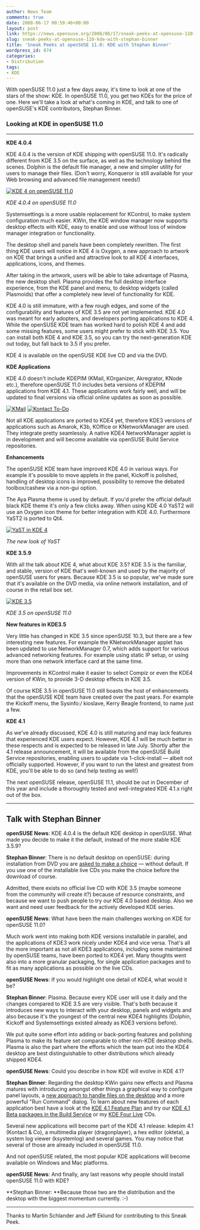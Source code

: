 ```yaml
---
author: News Team
comments: true
date: 2008-06-17 00:59:46+00:00
layout: post
link: https://news.opensuse.org/2008/06/17/sneak-peeks-at-opensuse-110-kde-with-stephan-binner/
slug: sneak-peeks-at-opensuse-110-kde-with-stephan-binner
title: 'Sneak Peeks at openSUSE 11.0: KDE with Stephan Binner'
wordpress_id: 874
categories:
- Distribution
tags:
- KDE
---
```


With openSUSE 11.0 just a few days away, it's time to look at one of the stars of the show: KDE. In openSUSE 11.0, you get two KDEs for the price of one. Here we'll take a look at what's coming in KDE, and talk to one of openSUSE's KDE contributors, Stephan Binner.

<!-- more -->

### Looking at KDE in openSUSE 11.0




* * *


**KDE 4.0.4**

KDE 4.0.4 is the version of KDE shipping with openSUSE 11.0. It's radically different from KDE 3.5 on the surface, as well as the technology behind the scenes. Dolphin is the default file manager, a new and simpler utility for users to manage their files. (Don't worry, Konqueror is still available for your Web browsing and advanced file management needs!)


[![KDE 4 on openSUSE 11.0](/wp-content/uploads/2008/06/desktop4.png)](/wp-content/uploads/2008/06/desktop4.png)




_KDE 4.0.4 on openSUSE 11.0_


Systemsettings is a more usable replacement for KControl, to make system configuration much easier. KWin, the KDE window manager now supports desktop effects with KDE, easy to enable and use without loss of window manager integration or functionality.

The desktop shell and panels have been completely rewritten. The first thing KDE users will notice in KDE 4 is Oxygen, a new approach to artwork on KDE that brings a unified and attractive look to all KDE 4 interfaces, applications, icons, and themes.

After taking in the artwork, users will be able to take advantage of Plasma, the new desktop shell. Plasma provides the full desktop interface experience, from the KDE panel and menu, to desktop widgets (called Plasmoids) that offer a completely new level of functionality for KDE.

KDE 4.0 is still immature, with a few rough edges, and some of the configurability and features of KDE 3.5 are not yet implemented. KDE 4.0 was meant for early adopters, and developers porting applications to KDE 4. While the openSUSE KDE team has worked hard to polish KDE 4 and add some missing features, some users might prefer to stick with KDE 3.5. You can install both KDE 4 and KDE 3.5, so you can try the next-generation KDE out today, but fall back to 3.5 if you prefer.

KDE 4 is available on the openSUSE KDE live CD and via the DVD.

**KDE Applications**

KDE 4.0 doesn't include KDEPIM (KMail, KOrganizer, Akregrator, KNode etc.), therefore openSUSE 11.0 includes beta versions of KDEPIM applications from KDE 4.1. These applications work fairly well, and will be updated to final versions via official online updates as soon as possible.


[![KMail](/wp-content/uploads/2008/06/kontact4.png)](/wp-content/uploads/2008/06/kontact4.png) [![Kontact To-Do](/wp-content/uploads/2008/06/kontact-todo.png)](/wp-content/uploads/2008/06/kontact-todo.png)


Not all KDE applications are ported to KDE4 yet, therefore KDE3 versions of applications such as Amarok, K3b, KOffice or KNetworkManager are used. They integrate pretty seamlessly. A native KDE4 NetworkManager applet is in development and will become available via openSUSE Build Service repositories.

**Enhancements**

The openSUSE KDE team have improved KDE 4.0 in various ways. For example it's possible to move applets in the panel, Kickoff is polished, handling of desktop icons is improved, possibility to remove the debated toolbox/cashew via a non-gui option.

The Aya Plasma theme is used by default. If you'd prefer the official default black KDE theme it's only a few clicks away. When using KDE 4.0 YaST2 will use an Oxygen icon theme for better integration with KDE 4.0. Furthermore YaST2 is ported to Qt4.



[![YaST in KDE 4](/wp-content/uploads/2008/06/yast4.png)](/wp-content/uploads/2008/06/yast4.png)




_The new look of YaST_


**KDE 3.5.9**

With all the talk about KDE 4, what about KDE 3.5? KDE 3.5 is the familiar, and stable, version of KDE that's well-known and used by the majority of openSUSE users for years. Because KDE 3.5 is so popular, we've made sure that it's available on the DVD media, via online network installation, and of course in the retail box set.


[![KDE 3.5](/wp-content/uploads/2008/06/desktop3.png)](/wp-content/uploads/2008/06/desktop3.png)




_KDE 3.5 on openSUSE 11.0_


**New features in KDE3.5**

Very little has changed in KDE 3.5 since openSUSE 10.3, but there are a few interesting new features. For example the KNetworkManager applet has been updated to use NetworkManager 0.7, which adds support for various advanced networking features. For example using static IP setup, or using more than one network interface card at the same time.

Improvements in KControl make it easier to select Compiz or even the KDE4 version of KWin, to provide 3-D desktop effects in KDE 3.5.

Of course KDE 3.5 in openSUSE 11.0 still boasts the host of enhancements that the openSUSE KDE team have created over the past years. For example the Kickoff menu, the Sysinfo:/ kioslave, Kerry Beagle frontend, to name just a few.

**KDE 4.1**

As we've already discussed, KDE 4.0 is still maturing and may lack features that experienced KDE users expect. However, KDE 4.1 will be much better in these respects and is expected to be released in late July. Shortly after the 4.1 release announcement, it will be available from the openSUSE Build Service repositories, enabling users to update via 1-click-install — albeit not officially supported. However, if you want to run the latest and greatest from KDE, you'll be able to do so (and help testing as well!)

The next openSUSE release, openSUSE 11.1, should be out in December of this year and include a thoroughly tested and well-integrated KDE 4.1.x right out of the box.



* * *




## Talk with Stephan Binner


**openSUSE News**: KDE 4.0.4 is the default KDE desktop in openSUSE. What made you decide to make it the default, instead of the more stable KDE 3.5.9?

**Stephan Binner**: There is no default desktop on openSUSE: during installation from DVD you are [asked to make a choice](//en.opensuse.org/Image:OS11.0-inst-6.jpg) — without default. If you use one of the installable live CDs you make the choice before the download of course.

Admitted, there exists no official live CD with KDE 3.5 (maybe someone from the community will create it?) because of resource constraints, and because we want to push people to try our KDE 4.0 based desktop. Also we want and need user feedback for the actively developed KDE series.

**openSUSE News**: What have been the main challenges working on KDE for openSUSE 11.0?

Much work went into making both KDE versions installable in parallel, and the applications of KDE3 work nicely under KDE4 and vice versa.  That's all the more important as not all KDE3 applications, including some maintained by openSUSE teams, have been ported to KDE4 yet. Many thoughts went also into a more granular packaging, for single application packages and to fit as many applications as possible on the live CDs.

**openSUSE News**: If you would highlight one detail of KDE4, what would it be?

**Stephan Binner**: Plasma. Because every KDE user will use it daily and the changes compared to KDE 3.5 are very visible. That's both because it introduces new ways to interact with your desktop, panels and widgets and also because it's the youngest of the central new KDE4 highlights (Dolphin, Kickoff and Systemsettings existed already as KDE3 versions before).

We put quite some effort into adding or back-porting features and polishing Plasma to make its feature set comparable to other non-KDE desktop shells. Plasma is also the part where the efforts which the team put into the KDE4 desktop are best distinguishable to other distributions which already shipped KDE4.

**openSUSE News**: Could you describe in how KDE will evolve in KDE 4.1?

**Stephan Binner**: Regarding the desktop KWin gains new effects and Plasma matures with introducing amongst other things a graphical way to configure panel layouts, a [new approach to handle files on the desktop](//blog.lydiapintscher.de/2008/06/14/folderview-is-the-awesome/) and a more powerful "Run Command" dialog. To learn about new features of each application best have a look at the [KDE 4.1 Feature Plan](//techbase.kde.org/Schedules/KDE4/4.1_Feature_Plan) and try our [KDE 4.1 Beta packages in the Build Service](//en.opensuse.org/KDE4#Installation) or my [KDE Four Live](//home.kde.org/%7Ebinner/kde-four-live/) CDs.

Several new applications will become part of the KDE 4.1 release: kdepim 4.1 (Kontact & Co), a multimedia player (dragonplayer), a hex editor (okteta), a system log viewer (ksystemlog) and several games. You may notice that several of those are already included in openSUSE 11.0.

And not openSUSE related, the most popular KDE applications will become available on Windows and Mac platforms.

**openSUSE News**: And finally, any last reasons why people should install openSUSE 11.0 with KDE?

**Stephan Binner: **Because those two are the distribution and the desktop with the biggest momentum currently. :-)



* * *

Thanks to Martin Schlander and Jeff Eklund for contributing to this Sneak Peek.
